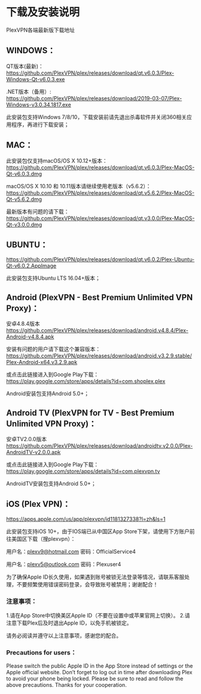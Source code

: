 # 下载及安装说明
PlexVPN各端最新版下载地址

## WINDOWS：

QT版本(最新)：
https://github.com/PlexVPN/plex/releases/download/qt.v6.0.3/Plex-Windows-Qt-v6.0.3.exe

.NET版本（备用）:
https://github.com/PlexVPN/plex/releases/download/2019-03-07/Plex-Windows-v3.0.34.1817.exe

此安装包支持Windows 7/8/10，下载安装前请先退出杀毒软件并关闭360相关应用程序，再进行下载安装；

## MAC：
此安装包仅支持macOS/OS X 10.12+版本：https://github.com/PlexVPN/plex/releases/download/qt.v6.0.3/Plex-MacOS-Qt-v6.0.3.dmg

macOS/OS X 10.10 和 10.11版本请继续使用老版本（v5.6.2）：https://github.com/PlexVPN/plex/releases/download/qt.v5.6.2/Plex-MacOS-Qt-v5.6.2.dmg

最新版本有问题的请下载：
https://github.com/PlexVPN/plex/releases/download/qt.v3.0.0/Plex-MacOS-Qt-v3.0.0.dmg

## UBUNTU：
https://github.com/PlexVPN/plex/releases/download/qt.v6.0.2/Plex-Ubuntu-Qt-v6.0.2.AppImage

此安装包支持Ubuntu LTS 16.04+版本；

## Android (PlexVPN - Best Premium Unlimited VPN Proxy)：
安卓4.8.4版本 https://github.com/PlexVPN/plex/releases/download/android.v4.8.4/Plex-Android-v4.8.4.apk

安装有问题的用户请下载这个兼容版本：
https://github.com/PlexVPN/plex/releases/download/android.v3.2.9.stable/Plex-Android-x64.v3.2.9.apk

或点击此链接进入到Google Play下载：
https://play.google.com/store/apps/details?id=com.shoplex.plex

Android安装包支持Android 5.0+；

## Android TV (PlexVPN for TV - Best Premium Unlimited VPN Proxy)：
安卓TV2.0.0版本 https://github.com/PlexVPN/plex/releases/download/androidtv.v2.0.0/Plex-AndroidTV-v2.0.0.apk

或点击此链接进入到Google Play下载：
https://play.google.com/store/apps/details?id=com.plexvpn.tv

AndroidTV安装包支持Android 5.0+；

## iOS (Plex VPN)：

https://apps.apple.com/us/app/plexvpn/id1181327338?l=zh&ls=1

此安装包支持iOS 10+，由于IOS端已从中国区App Store下架，请使用下方账户前往美国区下载（搜plexvpn）：

用户名：plexv9@hotmail.com 密码：OfficialService4

用户名：plexv5@outlook.com 密码：Plexuser4

为了确保Apple ID长久使用，如果遇到账号被锁无法登录等情况，请联系客服处理，不要频繁使用错误密码登录，会导致账号被禁用；谢谢配合！

### 注意事项：
1.请在App Store中切换美区Apple ID（不要在设置中或苹果官网上切换）。
2.请注意下载Plex后及时退出Apple ID，以免手机被锁定。

请务必阅读并遵守以上注意事项，感谢您的配合。

### Precautions for users：

Please switch the public Apple ID in the App Store instead of settings or the Apple official website.
Don’t forget to log out in time after downloading Plex to avoid your phone being locked.
Please be sure to read and follow the above precautions. Thanks for your cooperation.
